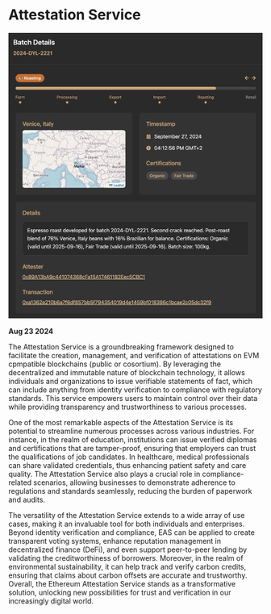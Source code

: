 # Attestation Service

![Changelog Image](../../static/img/releases/attestation-service.png)

**Aug 23 2024**

The Attestation Service is a groundbreaking framework designed to facilitate the creation, management, and verification of attestations on EVM cpmpatible blockchains (public or cosortium). By leveraging the decentralized and immutable nature of blockchain technology, it allows individuals and organizations to issue verifiable statements of fact, which can include anything from identity verification to compliance with regulatory standards. This service empowers users to maintain control over their data while providing transparency and trustworthiness to various processes.

One of the most remarkable aspects of the Attestation Service is its potential to streamline numerous processes across various industries. For instance, in the realm of education, institutions can issue verified diplomas and certifications that are tamper-proof, ensuring that employers can trust the qualifications of job candidates. In healthcare, medical professionals can share validated credentials, thus enhancing patient safety and care quality. The Attestation Service also plays a crucial role in compliance-related scenarios, allowing businesses to demonstrate adherence to regulations and standards seamlessly, reducing the burden of paperwork and audits.

The versatility of the Attestation Service extends to a wide array of use cases, making it an invaluable tool for both individuals and enterprises. Beyond identity verification and compliance, EAS can be applied to create transparent voting systems, enhance reputation management in decentralized finance (DeFi), and even support peer-to-peer lending by validating the creditworthiness of borrowers. Moreover, in the realm of environmental sustainability, it can help track and verify carbon credits, ensuring that claims about carbon offsets are accurate and trustworthy. Overall, the Ethereum Attestation Service stands as a transformative solution, unlocking new possibilities for trust and verification in our increasingly digital world.
